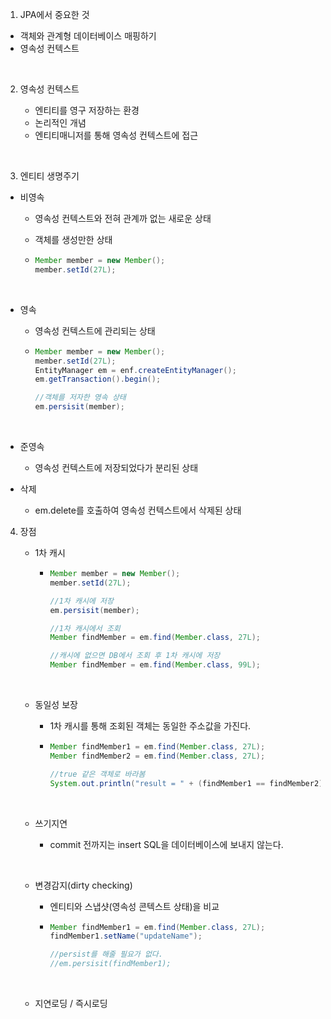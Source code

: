 1.  JPA에서 중요한 것

   - 객체와 관계형 데이터베이스 매핑하기
   - 영속성 컨텍스트

   ​

2. 영속성 컨텍스트

   - 엔티티를 영구 저장하는 환경
   - 논리적인 개념
   - 엔티티매니저를 통해 영속성 컨텍스트에 접근

   ​

3. 엔티티 생명주기


- 비영속

  - 영속성 컨텍스트와 전혀 관계까 없는 새로운 상태

  - 객체를 생성만한 상태

  - ```java
    Member member = new Member();
    member.setId(27L);
    ```

  ​

- 영속

  - 영속성 컨텍스트에 관리되는 상태

  - ```java
    Member member = new Member();
    member.setId(27L);
    EntityManager em = enf.createEntityManager();
    em.getTransaction().begin();

    //객체를 저자한 영속 상태
    em.persisit(member);
    ```

    ​

- 준영속

  - 영속성 컨텍스트에 저장되었다가 분리된 상태

- 삭제

  - em.delete를 호출하여 영속성 컨텍스트에서 삭제된 상태



4. 장점

   - 1차 캐시 

     - ```java
       Member member = new Member();
       member.setId(27L);

       //1차 캐시에 저장
       em.persisit(member);

       //1차 캐시에서 조회
       Member findMember = em.find(Member.class, 27L);

       //캐시에 없으면 DB에서 조회 후 1차 캐시에 저장
       Member findMember = em.find(Member.class, 99L);
       ```

     ​

   - 동일성 보장

     - 1차 캐시를 통해 조회된 객체는 동일한 주소값을 가진다.

     - ```java
       Member findMember1 = em.find(Member.class, 27L);
       Member findMember2 = em.find(Member.class, 27L);

       //true 같은 객체로 바라봄
       System.out.println("result = " + (findMember1 == findMember2)); 
       ```

       ​

   - 쓰기지연

     - commit 전까지는 insert  SQL을 데이터베이스에 보내지 않는다.

       ​

   - 변경감지(dirty checking)

     - 엔티티와 스냅샷(영속성 콘텍스트 상태)을 비교

     - ```java
       Member findMember1 = em.find(Member.class, 27L);
       findMember1.setName("updateName");

       //persist를 해줄 필요가 없다.
       //em.persisit(findMember1);
       ```

       ​

   - 지연로딩 / 즉시로딩


